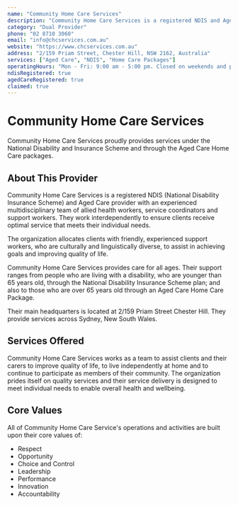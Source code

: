 ```yaml
---
name: "Community Home Care Services"
description: "Community Home Care Services is a registered NDIS and Aged Care provider with an experienced multidisciplinary team. They provide services across Sydney, New South Wales."
category: "Dual Provider"
phone: "02 8710 3060"
email: "info@chcservices.com.au"
website: "https://www.chcservices.com.au"
address: "2/159 Priam Street, Chester Hill, NSW 2162, Australia"
services: ["Aged Care", "NDIS", "Home Care Packages"]
operatingHours: "Mon - Fri: 9:00 am - 5:00 pm. Closed on weekends and public holidays."
ndisRegistered: true
agedCareRegistered: true
claimed: true
---
```


# Community Home Care Services

Community Home Care Services proudly provides services under the National Disability and Insurance Scheme and through the Aged Care Home Care packages.

## About This Provider

Community Home Care Services is a registered NDIS (National Disability Insurance Scheme) and Aged Care provider with an experienced multidisciplinary team of allied health workers, service coordinators and support workers. They work interdependently to ensure clients receive optimal service that meets their individual needs.

The organization allocates clients with friendly, experienced support workers, who are culturally and linguistically diverse, to assist in achieving goals and improving quality of life.

Community Home Care Services provides care for all ages. Their support ranges from people who are living with a disability, who are younger than 65 years old, through the National Disability Insurance Scheme plan; and also to those who are over 65 years old through an Aged Care Home Care Package.

Their main headquarters is located at 2/159 Priam Street Chester Hill. They provide services across Sydney, New South Wales.

## Services Offered

Community Home Care Services works as a team to assist clients and their carers to improve quality of life, to live independently at home and to continue to participate as members of their community. The organization prides itself on quality services and their service delivery is designed to meet individual needs to enable overall health and wellbeing.

## Core Values

All of Community Home Care Service's operations and activities are built upon their core values of:
- Respect
- Opportunity
- Choice and Control
- Leadership
- Performance
- Innovation
- Accountability 